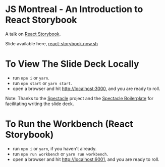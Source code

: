 # JS Montreal - An Introduction to React Storybook
A talk on [React Storybook](https://github.com/kadirahq/react-storybook).

Slide available here, [react-storybook.now.sh](https://reactstorybook.now.sh)

# To View The Slide Deck Locally
* run `npm i` or `yarn`.
* run  `npm start` or `yarn start`.
* open a browser and hit [http://localhost:3000](http://localhost:3000), and you are ready to roll.

Note: Thanks to the [Spectacle](https://github.com/FormidableLabs/spectacle) project and the [Spectacle Boilerplate](https://github.com/FormidableLabs/spectacle-boilerplate) for facilitating writing the slide deck.

# To Run the Workbench (React Storybook)
* run `npm i` or `yarn`, if you haven't already.
* run `npm run workbench` or `yarn run workbench`.
* open a browser and hit [http://localhost:9001](http://localhost:9001), and you are ready to roll.
